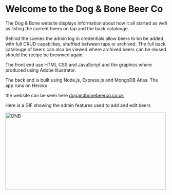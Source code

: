 # Welcome to the Dog & Bone Beer Co

The Dog & Bone website displays information about how it all started as well as listing the current beers on tap and the back catalouge.

Behind the scenes the admin log in credentials allow beers to bo be added with full CRUD capabilties, shuffled between taps or archived. 
The full back catalouge of beers can also be viewed where archived beers can be reused should the recipe be brewwed again.

The front end use HTML CSS and JavaScript and the graphics where produced using Adobe Illustrator.

The back end is built using Node.js, Express.js and MongoDB Atlas. The app runs on Heroku.

the website can be seen here [dogandbonebeerco.co.uk](http://www.dogandbonebeerco.co.uk/)

Here is a GIF showing the admin features used to add and edit beers

<a data-flickr-embed="true" href="https://www.flickr.com/photos/35mmaffair/52191527883/in/dateposted/" title="DNB"><img src="https://live.staticflickr.com/65535/52191527883_a6c2e4bdb2.jpg" width="500" height="241" alt="DNB"></a>
